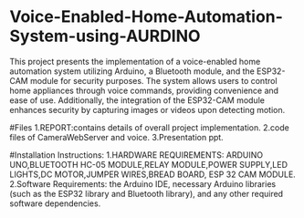 # Voice-Enabled-Home-Automation-System-using-AURDINO
This project presents the implementation of a voice-enabled home automation system utilizing Arduino, a Bluetooth module, and the ESP32-CAM module for security purposes.
The system allows users to control home appliances through voice commands, providing convenience and ease of use. Additionally, the integration of the ESP32-CAM module enhances security by capturing images or videos upon detecting motion.



#Files
1.REPORT:contains details of overall project implementation.
2.code files of CameraWebServer and voice.
3.Presentation ppt.




#Installation Instructions:
1.HARDWARE REQUIREMENTS: ARDUINO UNO,BLUETOOTH HC-05 MODULE,RELAY MODULE,POWER SUPPLY,LED LIGHTS,DC MOTOR,JUMPER WIRES,BREAD BOARD,
ESP 32 CAM MODULE.
2.Software Requirements:  the Arduino IDE, necessary Arduino libraries (such as the ESP32 library and Bluetooth library), and any other required software dependencies.
